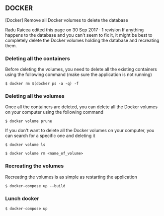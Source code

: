 ## DOCKER

[Docker] Remove all Docker volumes to delete the database

Radu Raicea edited this page on 30 Sep 2017 · 1 revision
If anything happens to the database and you can't seem to fix it, it might be best to completely delete the Docker volumes holding the database and recreating them.

### Deleting all the containers

Before deleting the volumes, you need to delete all the existing containers using the following command (make sure the application is not running)

`$ docker rm $(docker ps -a -q) -f`

### Deleting all the volumes

Once all the containers are deleted, you can delete all the Docker volumes on your computer using the following command

`$ docker volume prune`

If you don't want to delete all the Docker volumes on your computer, you can search for a specific one and deleting it

`$ docker volume ls`

`$ docker volume rm <name_of_volume>`

### Recreating the volumes

Recreating the volumes is as simple as restarting the application

`$ docker-compose up --build`

### Lunch docker

`$ docker-compose up`
